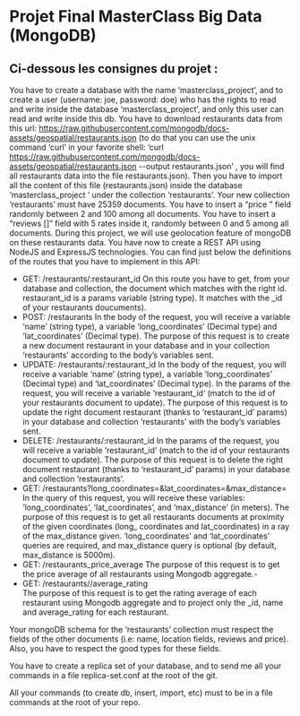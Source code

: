 # Projet Final MasterClass Big Data (MongoDB)

## Ci-dessous les consignes du projet :

You have to create a database with the name ‘masterclass_project’, and to create a user
(username: joe, password: doe) who has the rights to read and write inside the database
‘masterclass_project’, and only this user can read and write inside this db.
You have to download restaurants data from this url:
https://raw.githubusercontent.com/mongodb/docs-assets/geospatial/restaurants.json (to do
that you can use the unix command ‘curl’ in your favorite shell: ‘curl
https://raw.githubusercontent.com/mongodb/docs-assets/geospatial/restaurants.json --output
restaurants.json’ , you will find all restaurants data into the file restaurants.json).
Then you have to import all the content of this file (restaurants.json) inside the database
‘masterclass_project ‘ under the collection ‘restaurants’. Your new collection ‘restaurants’
must have 25359 documents.
You have to insert a “price <number>” field randomly between 2 and 100 among all
documents.
You have to insert a “reviews [<number>]” field with 5 rates inside it, randomly between 0
and 5 among all documents.
During this project, we will use geolocation feature of mongoDB on these restaurants data.
You have now to create a REST API using NodeJS and ExpressJS technologies. You can
find just below the definitions of the routes that you have to implement in this API:
- GET: /restaurants/:restaurant_id
On this route you have to get, from your database and collection, the document which
matches with the right id. restaurant_id is a params variable (string type). It matches
with the _id of your restaurants doucuments).
- POST: /restaurants
In the body of the request, you will receive a variable ‘name’ (string type), a variable
‘long_coordinates’ (Decimal type) and ‘lat_coordinates’ (Decimal type). The purpose
of this request is to create a new document restaurant in your database and in your
collection ‘restaurants’ according to the body’s variables sent.
- UPDATE: /restaurants/:restaurant_id
In the body of the request, you will receive a variable ‘name’ (string type), a variable
‘long_coordinates’ (Decimal type) and ‘lat_coordinates’ (Decimal type). In the params
of the request, you will receive a variable ‘restaurant_id‘ (match to the id of your
restaurants document to update). The purpose of this request is to update the right
document restaurant (thanks to ‘restaurant_id’ params) in your database and
collection ‘restaurants’ with the body’s variables sent.
- DELETE: /restaurants/:restaurant_id
In the params of the request, you will receive a variable ‘restaurant_id‘ (match to the
id of your restaurants document to update). The purpose of this request is to delete
the right document restaurant (thanks to ‘restaurant_id’ params) in your database and
collection ‘restaurants’.
- GET:
/restaurants?long_coordinates=<value>&lat_coordinates=<value>&max_distance=<v
alue>
In the query of this request, you will receive these variables: ‘long_coordinates’,
‘lat_coordinates’, and ‘max_distance’ (in meters). The purpose of this request is to get
all restaurants documents at proximity of the given coordinates (long_ coordinates
and lat_coordinates) in a ray of the max_distance given. ‘long_coordinates’ and
‘lat_coordinates’ queries are required, and max_distance query is optional (by default,
max_distance is 5000m).
- GET: /restaurants_price_average
The purpose of this request is to get the price average of all restaurants using
Mongodb aggregate.-
- GET: /restaurants//average_rating  
The purpose of this request is to get the rating average of each restaurant using
Mongodb aggregate and to project only the _id, name and average_rating for each
restaurant.
  
Your mongoDB schema for the ‘restaurants’ collection must respect the fields of the other
documents (i.e: name, location fields, reviews and price). Also, you have to respect the good
types for these fields.

You have to create a replica set of your database, and to send me all your commands in a
file replica-set.conf at the root of the git.

All your commands (to create db, insert, import, etc) must to be in a file commands at the
root of your repo.
